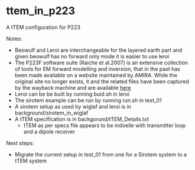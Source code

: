 # ttem_in_p223

A tTEM configuration for P223

Notes:
- Beowulf and Leroi are interchangeable for the layered earth part and given beowulf has no forward only mode it is easier to use leroi
- The P223F software suite (Raiche et al.2007) is an extensive collection of tools for EM forward modelling and inversion, that in the past has been made available on a website maintained by AMIRA. While the original site no longer exists, it and the related files have been captured by the wayback machine and are available [here](https://web.archive.org/web/20160313045828/http://amirainternational.com/web/site.asp?page=projectpages/p223f_software&section=news)
- Leroi can be be built by running buid.sh in leroi
- The sirotem example can be run by running run.sh in test_01
- A sirotem setup as used by wiglaf and leroi is in background/sirotem_in_wiglaf
- A tTEM specification is in backgorund/tTEM_Details.txt
  - tTEM as per specs file appears to be mdoelle with transmitter loop and a dipole receiver

Next steps:
- Migrate the current setup in test_01 from one for a Sirotem system to a tTEM system
